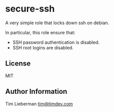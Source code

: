 secure-ssh
==========

A very simple role that locks down ssh on debian.

In particular, this role ensure that:

* SSH password authentication is disabled.
* SSH root logins are disabled.

License
-------

MIT

Author Information
------------------

Tim Lieberman <tim@timdev.com>

